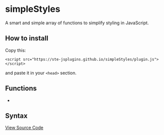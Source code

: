 # simpleStyles

A smart and simple array of functions to simplify styling in JavaScript.

## How to install

Copy this:
```
<script src="https://ste-jsplugins.github.io/simpleStyles/plugin.js"></script>
```
and paste it in your `<head>` section.

## Functions

 - 

## Syntax



[View Source Code](https://ste-jsplugins.github.io/simpleStyles/openFromREADME.html)
